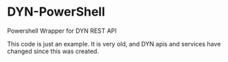 # DYN-PowerShell
Powershell Wrapper for DYN REST API


This code is just an example. It is very old, and DYN apis and services have changed since this was created.

